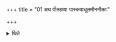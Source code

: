+++
title = "01 अथ वीतहव्या यास्कवाधूलमौनमौकाः"

+++

<details><summary>थिते</summary>

1. Now the Vītahavyas i.e. the Yāskas, Vādhūlas, Maunas, Maukas. 
</details>
